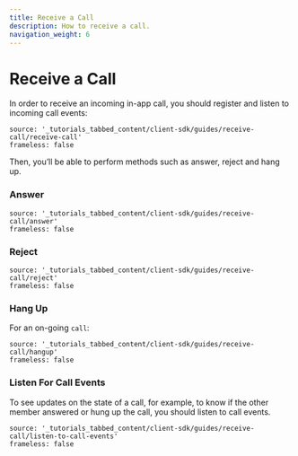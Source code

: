 ```yaml
---
title: Receive a Call
description: How to receive a call.
navigation_weight: 6
---
```


# Receive a Call


In order to receive an incoming in-app call, you should register and listen to incoming call events:

```tabbed_content
source: '_tutorials_tabbed_content/client-sdk/guides/receive-call/receive-call'
frameless: false
```

Then, you’ll be able to perform methods such as answer, reject and hang up.

### Answer

```tabbed_content
source: '_tutorials_tabbed_content/client-sdk/guides/receive-call/answer'
frameless: false
```

### Reject

```tabbed_content
source: '_tutorials_tabbed_content/client-sdk/guides/receive-call/reject'
frameless: false
```


### Hang Up

For an on-going `call`:

```tabbed_content
source: '_tutorials_tabbed_content/client-sdk/guides/receive-call/hangup'
frameless: false
```


### Listen For Call Events

To see updates on the state of a call, for example, to know if the other member answered or hung up the call, you should listen to call events.

```tabbed_content
source: '_tutorials_tabbed_content/client-sdk/guides/receive-call/listen-to-call-events'
frameless: false
```


